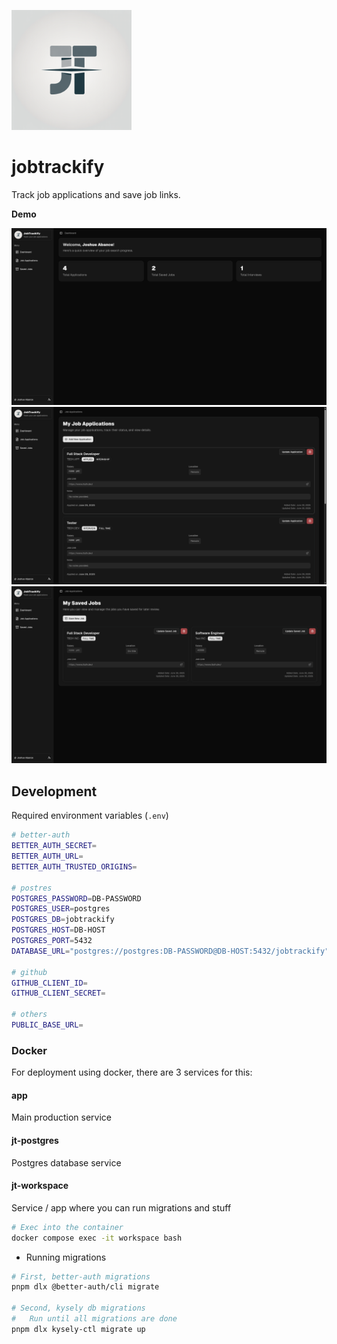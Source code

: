 ![](./static/android-chrome-192x192.png)

# jobtrackify

Track job applications and save job links.

**Demo**

![](./demo/3.png)
![](./demo/2.png)
![](./demo/1.png)

## Development

Required environment variables (`.env`)

```sh
# better-auth
BETTER_AUTH_SECRET=
BETTER_AUTH_URL=
BETTER_AUTH_TRUSTED_ORIGINS=

# postres
POSTGRES_PASSWORD=DB-PASSWORD
POSTGRES_USER=postgres
POSTGRES_DB=jobtrackify
POSTGRES_HOST=DB-HOST
POSTGRES_PORT=5432
DATABASE_URL="postgres://postgres:DB-PASSWORD@DB-HOST:5432/jobtrackify"

# github
GITHUB_CLIENT_ID=
GITHUB_CLIENT_SECRET=

# others
PUBLIC_BASE_URL=
```

### Docker

For deployment using docker, there are 3 services for this:

#### app

Main production service

#### jt-postgres

Postgres database service

#### jt-workspace

Service / app where you can run migrations and stuff

```sh
# Exec into the container
docker compose exec -it workspace bash
```

- Running migrations

```sh
# First, better-auth migrations
pnpm dlx @better-auth/cli migrate

# Second, kysely db migrations
#   Run until all migrations are done
pnpm dlx kysely-ctl migrate up
```
